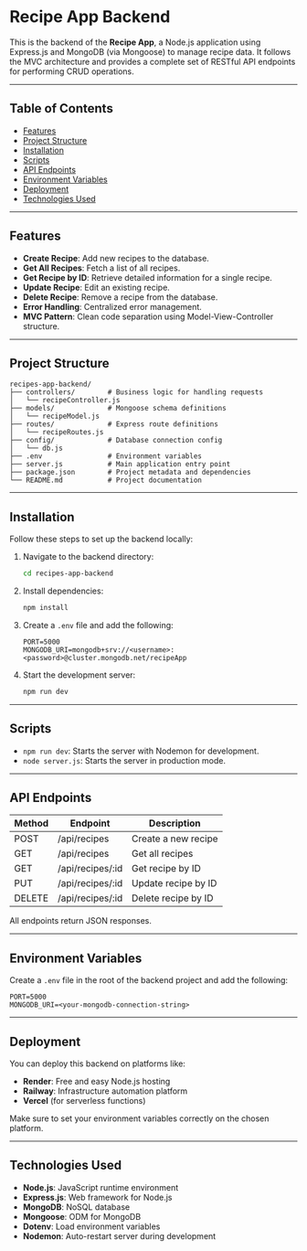 # Recipe App Backend

This is the backend of the **Recipe App**, a Node.js application using Express.js and MongoDB (via Mongoose) to manage recipe data. It follows the MVC architecture and provides a complete set of RESTful API endpoints for performing CRUD operations.

---

## Table of Contents

- [Features](#features)
- [Project Structure](#project-structure)
- [Installation](#installation)
- [Scripts](#scripts)
- [API Endpoints](#api-endpoints)
- [Environment Variables](#environment-variables)
- [Deployment](#deployment)
- [Technologies Used](#technologies-used)

---

## Features

- **Create Recipe**: Add new recipes to the database.
- **Get All Recipes**: Fetch a list of all recipes.
- **Get Recipe by ID**: Retrieve detailed information for a single recipe.
- **Update Recipe**: Edit an existing recipe.
- **Delete Recipe**: Remove a recipe from the database.
- **Error Handling**: Centralized error management.
- **MVC Pattern**: Clean code separation using Model-View-Controller structure.

---

## Project Structure

```
recipes-app-backend/
├── controllers/        # Business logic for handling requests
│   └── recipeController.js
├── models/             # Mongoose schema definitions
│   └── recipeModel.js
├── routes/             # Express route definitions
│   └── recipeRoutes.js
├── config/             # Database connection config
│   └── db.js
├── .env                # Environment variables
├── server.js           # Main application entry point
├── package.json        # Project metadata and dependencies
└── README.md           # Project documentation
```

---

## Installation

Follow these steps to set up the backend locally:

1. Navigate to the backend directory:

   ```bash
   cd recipes-app-backend
   ```

2. Install dependencies:

   ```bash
   npm install
   ```

3. Create a `.env` file and add the following:

   ```env
   PORT=5000
   MONGODB_URI=mongodb+srv://<username>:<password>@cluster.mongodb.net/recipeApp
   ```

4. Start the development server:
   ```bash
   npm run dev
   ```

---

## Scripts

- `npm run dev`: Starts the server with Nodemon for development.
- `node server.js`: Starts the server in production mode.

---

## API Endpoints

| Method | Endpoint         | Description         |
| ------ | ---------------- | ------------------- |
| POST   | /api/recipes     | Create a new recipe |
| GET    | /api/recipes     | Get all recipes     |
| GET    | /api/recipes/:id | Get recipe by ID    |
| PUT    | /api/recipes/:id | Update recipe by ID |
| DELETE | /api/recipes/:id | Delete recipe by ID |

All endpoints return JSON responses.

---

## Environment Variables

Create a `.env` file in the root of the backend project and add the following:

```
PORT=5000
MONGODB_URI=<your-mongodb-connection-string>
```

---

## Deployment

You can deploy this backend on platforms like:

- **Render**: Free and easy Node.js hosting
- **Railway**: Infrastructure automation platform
- **Vercel** (for serverless functions)

Make sure to set your environment variables correctly on the chosen platform.

---

## Technologies Used

- **Node.js**: JavaScript runtime environment
- **Express.js**: Web framework for Node.js
- **MongoDB**: NoSQL database
- **Mongoose**: ODM for MongoDB
- **Dotenv**: Load environment variables
- **Nodemon**: Auto-restart server during development

